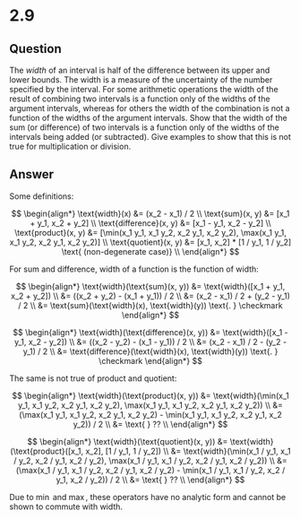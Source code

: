 # 2.9

## Question

The *width* of an interval is half of the difference between its upper and lower bounds. The width is a measure of the uncertainty of the number specified by the interval. For some arithmetic operations the width of the result of combining two intervals is a function only of the widths of the argument intervals, whereas for others the width of the combination is not a function of the widths of the argument intervals. Show that the width of the sum (or difference) of two intervals is a function only of the widths of the intervals being added (or subtracted). Give examples to show that this is not true for multiplication or division.

## Answer

Some definitions:

$$
\begin{align*}
\text{width}(x) &= (x_2 - x_1) / 2 \\
\text{sum}(x, y) &= [x_1 + y_1, x_2 + y_2] \\
\text{difference}(x, y) &= [x_1 - y_1, x_2 - y_2] \\
\text{product}(x, y) &= [\min(x_1 y_1, x_1 y_2, x_2 y_1, x_2 y_2), \max(x_1 y_1, x_1 y_2, x_2 y_1, x_2 y_2)] \\
\text{quotient}(x, y) &= [x_1, x_2] * [1 / y_1, 1 / y_2] \text{ (non-degenerate case)} \\
\end{align*}
$$

For $\text{sum}$ and $\text{difference}$, $\text{width}$ of a function is the function of $\text{width}$:

$$
\begin{align*}
\text{width}(\text{sum}(x, y)) &= \text{width}([x_1 + y_1, x_2 + y_2]) \\
&= ((x_2 + y_2) - (x_1 + y_1)) / 2 \\
&= (x_2 - x_1) / 2 + (y_2 - y_1) / 2 \\
&= \text{sum}(\text{width}(x), \text{width}(y)) \text{. } \checkmark
\end{align*}
$$

$$
\begin{align*}
\text{width}(\text{difference}(x, y)) &= \text{width}([x_1 - y_1, x_2 - y_2]) \\
&= ((x_2 - y_2) - (x_1 - y_1)) / 2 \\
&= (x_2 - x_1) / 2 - (y_2 - y_1) / 2 \\
&= \text{difference}(\text{width}(x), \text{width}(y)) \text{. } \checkmark
\end{align*}
$$

The same is not true of $\text{product}$ and $\text{quotient}$:

$$
\begin{align*}
\text{width}(\text{product}(x, y)) &= \text{width}(\min(x_1 y_1, x_1 y_2, x_2 y_1, x_2 y_2), \max(x_1 y_1, x_1 y_2, x_2 y_1, x_2 y_2)) \\
&= (\max(x_1 y_1, x_1 y_2, x_2 y_1, x_2 y_2) - \min(x_1 y_1, x_1 y_2, x_2 y_1, x_2 y_2)) / 2 \\
&= \text{ } ?? \\
\end{align*}
$$

$$
\begin{align*}
\text{width}(\text{quotient}(x, y)) &= \text{width}(\text{product}([x_1, x_2], [1 / y_1, 1 / y_2]) \\
&= \text{width}(\min(x_1 / y_1, x_1 / y_2, x_2 / y_1, x_2 / y_2), \max(x_1 / y_1, x_1 / y_2, x_2 / y_1, x_2 / y_2)) \\
&= (\max(x_1 / y_1, x_1 / y_2, x_2 / y_1, x_2 / y_2) - \min(x_1 / y_1, x_1 / y_2, x_2 / y_1, x_2 / y_2)) / 2 \\
&= \text{ } ?? \\
\end{align*}
$$

Due to $\min$ and $\max$, these operators have no analytic form and cannot be shown to commute with $\text{width}$.

